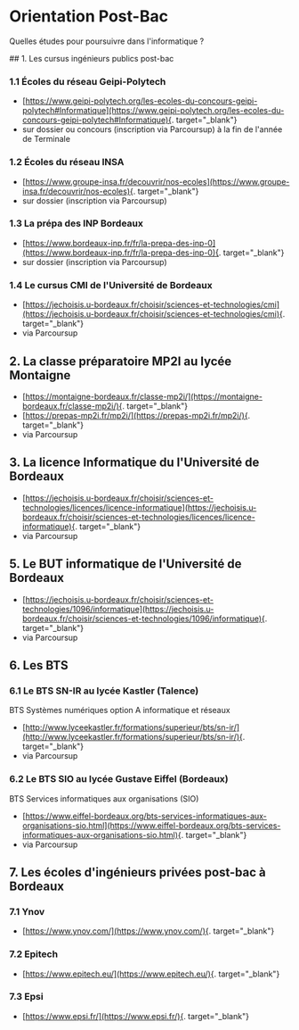 # Orientation Post-Bac

Quelles études pour poursuivre dans l'informatique ?

## 1. Les cursus ingénieurs publics post-bac

### 1.1 Écoles du réseau Geipi-Polytech

- [https://www.geipi-polytech.org/les-ecoles-du-concours-geipi-polytech#Informatique](https://www.geipi-polytech.org/les-ecoles-du-concours-geipi-polytech#Informatique){. target="_blank"}
- sur dossier ou concours (inscription via Parcoursup) à la fin de l'année de Terminale

### 1.2 Écoles du réseau INSA

- [https://www.groupe-insa.fr/decouvrir/nos-ecoles](https://www.groupe-insa.fr/decouvrir/nos-ecoles){. target="_blank"}
-  sur dossier (inscription via Parcoursup)

### 1.3 La prépa des INP Bordeaux

- [https://www.bordeaux-inp.fr/fr/la-prepa-des-inp-0](https://www.bordeaux-inp.fr/fr/la-prepa-des-inp-0){. target="_blank"}
-  sur dossier (inscription via Parcoursup)

### 1.4 Le cursus CMI de l'Université de Bordeaux

- [https://jechoisis.u-bordeaux.fr/choisir/sciences-et-technologies/cmi](https://jechoisis.u-bordeaux.fr/choisir/sciences-et-technologies/cmi){. target="_blank"}
-  via Parcoursup

## 2. La classe préparatoire MP2I au lycée Montaigne

- [https://montaigne-bordeaux.fr/classe-mp2i/](https://montaigne-bordeaux.fr/classe-mp2i/){. target="_blank"}
- [https://prepas-mp2i.fr/mp2i/](https://prepas-mp2i.fr/mp2i/){. target="_blank"}
- via Parcoursup

## 3. La licence Informatique du l'Université de Bordeaux

- [https://jechoisis.u-bordeaux.fr/choisir/sciences-et-technologies/licences/licence-informatique](https://jechoisis.u-bordeaux.fr/choisir/sciences-et-technologies/licences/licence-informatique){. target="_blank"}
- via Parcoursup

## 5. Le BUT informatique de l'Université de Bordeaux

- [https://jechoisis.u-bordeaux.fr/choisir/sciences-et-technologies/1096/informatique](https://jechoisis.u-bordeaux.fr/choisir/sciences-et-technologies/1096/informatique){. target="_blank"}
- via Parcoursup

## 6. Les BTS 

### 6.1 Le BTS SN-IR au lycée Kastler (Talence)
BTS Systèmes numériques option A informatique et réseaux

- [http://www.lyceekastler.fr/formations/superieur/bts/sn-ir/](http://www.lyceekastler.fr/formations/superieur/bts/sn-ir/){. target="_blank"}
- via Parcoursup

### 6.2 Le BTS SIO au lycée Gustave Eiffel (Bordeaux)
BTS Services informatiques aux organisations (SIO)

- [https://www.eiffel-bordeaux.org/bts-services-informatiques-aux-organisations-sio.html](https://www.eiffel-bordeaux.org/bts-services-informatiques-aux-organisations-sio.html){. target="_blank"}
- via Parcoursup


## 7. Les écoles d'ingénieurs privées post-bac à Bordeaux

### 7.1 Ynov
- [https://www.ynov.com/](https://www.ynov.com/){. target="_blank"}

### 7.2 Epitech
- [https://www.epitech.eu/](https://www.epitech.eu/){. target="_blank"}

### 7.3 Epsi
- [https://www.epsi.fr/](https://www.epsi.fr/){. target="_blank"}


